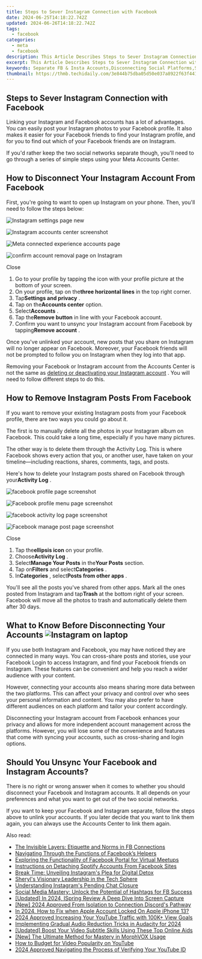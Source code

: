 ```yaml
---
title: Steps to Sever Instagram Connection with Facebook
date: 2024-06-25T14:18:22.742Z
updated: 2024-06-26T14:18:22.742Z
tags:
  - facebook
categories:
  - meta
  - facebook
description: This Article Describes Steps to Sever Instagram Connection with Facebook
excerpt: This Article Describes Steps to Sever Instagram Connection with Facebook
keywords: Separate FB & Insta Accounts,Disconnecting Social Platforms,Stop Instagram on Facebook,Unlink Insta From FB,Sever Insta-FB Connection,Remove Instagram Linkage to Facebook,Delete Instagram Profile From Facebook
thumbnail: https://thmb.techidaily.com/3e844b75dba05d50e037a8922f63f44130183016b1138a00c38fe8d101f4bd1f.jpg
---
```


## Steps to Sever Instagram Connection with Facebook

 Linking your Instagram and Facebook accounts has a lot of advantages. You can easily post your Instagram photos to your Facebook profile. It also makes it easier for your Facebook friends to find your Instagram profile, and for you to find out which of your Facebook friends are on Instagram.

 If you'd rather keep the two social networks separate though, you'll need to go through a series of simple steps using your Meta Accounts Center.

## How to Disconnect Your Instagram Account From Facebook

 First, you're going to want to open up Instagram on your phone. Then, you'll need to follow the steps below:

![Instagram settings page new](https://static1.makeuseofimages.com/wordpress/wp-content/uploads/2023/08/instagram-settings-page-new.jpg)

![Instagram accounts center screenshot](https://static1.makeuseofimages.com/wordpress/wp-content/uploads/2023/08/instagram-accounts-center-screenshot.jpg)

![Meta connected experience accounts page](https://static1.makeuseofimages.com/wordpress/wp-content/uploads/2023/08/meta-connected-experience-accounts-page.jpg)

![confirm account removal page on Instagram](https://static1.makeuseofimages.com/wordpress/wp-content/uploads/2023/08/confirm-account-removal-page-on-instagram.jpg)

Close

1. Go to your profile by tapping the icon with your profile picture at the bottom of your screen.
2. On your profile, tap on the**three horizontal lines** in the top right corner.
3. Tap**Settings and privacy** .
4. Tap on the**Accounts center** option.
5. Select**Accounts** .
6. Tap the**Remove button** in line with your Facebook account.
7. Confirm you want to unsync your Instagram account from Facebook by tapping**Remove account** .

 Once you've unlinked your account, new posts that you share on Instagram will no longer appear on Facebook. Moreover, your Facebook friends will not be prompted to follow you on Instagram when they log into that app.

 Removing your Facebook or Instagram account from the Accounts Center is not the same as [deleting or deactivating your Instagram account](https://www.makeuseof.com/tag/deactivate-delete-instagram-account/) . You will need to follow different steps to do this.

## How to Remove Instagram Posts From Facebook

 If you want to remove your existing Instagram posts from your Facebook profile, there are two ways you could go about it.

 The first is to manually delete all the photos in your Instagram album on Facebook. This could take a long time, especially if you have many pictures.

 The other way is to delete them through the Activity Log. This is where Facebook shows every action that you, or another user, have taken on your timeline—including reactions, shares, comments, tags, and posts.

 Here's how to delete your Instagram posts shared on Facebook through your**Activity Log** .

![facebook profile page screenshot](https://static1.makeuseofimages.com/wordpress/wp-content/uploads/2023/08/facebook-profile-page-screenshot.jpg)

![Facebook profile menu page screenshot](https://static1.makeuseofimages.com/wordpress/wp-content/uploads/2023/08/facebook-profile-menu-page-screenshot.jpg)

![facebook activity log page screenshot](https://static1.makeuseofimages.com/wordpress/wp-content/uploads/2023/08/facebook-activity-log-page-screenshot.jpg)

![Facebook manage post page screenshot](https://static1.makeuseofimages.com/wordpress/wp-content/uploads/2023/08/facebook-manage-post-page-screenshot.jpg)

Close

1. Tap the**ellipsis icon** on your profile.
2. Choose**Activity Log** .
3. Select**Manage Your Posts** in the**Your Posts** section.
4. Tap on**Filters** and select**Categories** .
5. In**Categories** , select**Posts from other apps** .

 You'll see all the posts you've shared from other apps. Mark all the ones posted from Instagram and tap**Trash** at the bottom right of your screen. Facebook will move all the photos to trash and automatically delete them after 30 days.

## What to Know Before Disconnecting Your Accounts ![Instagram on laptop](https://static1.makeuseofimages.com/wordpress/wp-content/uploads/2023/03/instagram-on-laptop.jpg)

 If you use both Instagram and Facebook, you may have noticed they are connected in many ways. You can cross-share posts and stories, use your Facebook Login to access Instagram, and find your Facebook friends on Instagram. These features can be convenient and help you reach a wider audience with your content.

 However, connecting your accounts also means sharing more data between the two platforms. This can affect your privacy and control over who sees your personal information and content. You may also prefer to have different audiences on each platform and tailor your content accordingly.

 Disconnecting your Instagram account from Facebook enhances your privacy and allows for more independent account management across the platforms. However, you will lose some of the convenience and features that come with syncing your accounts, such as cross-sharing and login options.

## Should You Unsync Your Facebook and Instagram Accounts?

 There is no right or wrong answer when it comes to whether you should disconnect your Facebook and Instagram accounts. It all depends on your preferences and what you want to get out of the two social networks.

 If you want to keep your Facebook and Instagram separate, follow the steps above to unlink your accounts. If you later decide that you want to link them again, you can always use the Accounts Center to link them again.


<ins class="adsbygoogle"
     style="display:block"
     data-ad-format="autorelaxed"
     data-ad-client="ca-pub-7571918770474297"
     data-ad-slot="1223367746"></ins>



<ins class="adsbygoogle"
     style="display:block"
     data-ad-client="ca-pub-7571918770474297"
     data-ad-slot="8358498916"
     data-ad-format="auto"
     data-full-width-responsive="true"></ins>

<span class="atpl-alsoreadstyle">Also read:</span>
<div><ul>
<li><a href="https://facebook.techidaily.com/the-invisible-layers-etiquette-and-norms-in-fb-connections/"><u>The Invisible Layers: Etiquette and Norms in FB Connections</u></a></li>
<li><a href="https://facebook.techidaily.com/navigating-through-the-functions-of-facebooks-helpers/"><u>Navigating Through the Functions of Facebook’s Helpers</u></a></li>
<li><a href="https://facebook.techidaily.com/exploring-the-functionality-of-facebook-portal-for-virtual-meetups/"><u>Exploring the Functionality of Facebook Portal for Virtual Meetups</u></a></li>
<li><a href="https://facebook.techidaily.com/instructions-on-detaching-spotify-accounts-from-facebook-sites/"><u>Instructions on Detaching Spotify Accounts From Facebook Sites</u></a></li>
<li><a href="https://facebook.techidaily.com/break-time-unveiling-instagrams-plea-for-digital-detox/"><u>Break Time: Unveiling Instagram's Plea for Digital Detox</u></a></li>
<li><a href="https://facebook.techidaily.com/sheryls-visionary-leadership-in-the-tech-sphere/"><u>Sheryl's Visionary Leadership in the Tech Sphere</u></a></li>
<li><a href="https://facebook.techidaily.com/understanding-instagrams-pending-chat-closure/"><u>Understanding Instagram's Pending Chat Closure</u></a></li>
<li><a href="https://facebook.techidaily.com/social-media-mastery-unlock-the-potential-of-hashtags-for-fb-success/"><u>Social Media Mastery: Unlock the Potential of Hashtags for FB Success</u></a></li>
<li><a href="https://screen-activity-recording.techidaily.com/updated-in-2024-ispring-review-a-deep-dive-into-screen-capture/"><u>[Updated] In 2024, ISpring Review  A Deep Dive Into Screen Capture</u></a></li>
<li><a href="https://discord-videos.techidaily.com/new-2024-approved-from-isolation-to-connection-discords-pathway/"><u>[New] 2024 Approved  From Isolation to Connection  Discord's Pathway</u></a></li>
<li><a href="https://apple-account.techidaily.com/in-2024-how-to-fix-when-apple-account-locked-on-apple-iphone-13-by-drfone-ios/"><u>In 2024, How to Fix when Apple Account Locked On Apple iPhone 13?</u></a></li>
<li><a href="https://some-techniques.techidaily.com/2024-approved-increasing-your-youtube-traffic-with-100kplus-view-goals/"><u>2024 Approved  Increasing Your YouTube Traffic with 100K+ View Goals</u></a></li>
<li><a href="https://some-techniques.techidaily.com/implementing-gradual-audio-reduction-tricks-in-audacity-for-2024/"><u>Implementing Gradual Audio Reduction Tricks in Audacity for 2024</u></a></li>
<li><a href="https://extra-lessons.techidaily.com/updated-boost-your-video-subtitle-skills-using-these-top-online-aids/"><u>[Updated] Boost Your Video Subtitle Skills Using These Top Online Aids</u></a></li>
<li><a href="https://some-guidance.techidaily.com/new-the-ultimate-method-for-mastery-in-morphvox-usage/"><u>[New] The Ultimate Method for Mastery in MorphVOX Usage</u></a></li>
<li><a href="https://extra-hints.techidaily.com/how-to-budget-for-video-popularity-on-youtube/"><u>How to Budget for Video Popularity on YouTube</u></a></li>
<li><a href="https://youtube-help.techidaily.com/2024-approved-navigating-the-process-of-verifying-your-youtube-id/"><u>2024 Approved  Navigating the Process of Verifying Your YouTube ID</u></a></li>
</ul></div>
